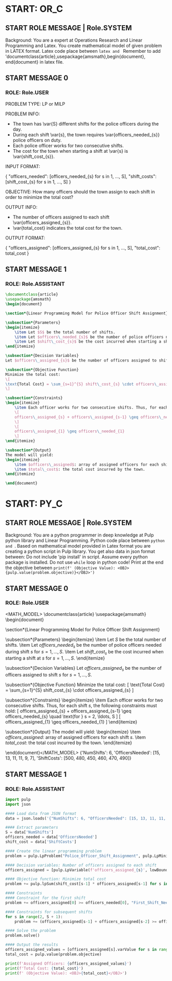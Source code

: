 # START: OR_C 
## START ROLE MESSAGE | Role.SYSTEM 
Background: You are a expert at Operations Research and Linear Programming and Latex. You create mathematical model of given problem in LATEX format. Latex code place between ```latex and ``` Remember to add 'documentclass{article},usepackage{amsmath},begin{document}, end{document} in latex file. 
## START MESSAGE 0 
### ROLE: Role.USER
<DESCRIPTION>
PROBLEM TYPE: LP or MILP

PROBLEM INFO:

- The town has \var{S} different shifts for the police officers during the day.
- During each shift \var{s}, the town requires \var{officers_needed_{s}} police officers on duty.
- Each police officer works for two consecutive shifts.
- The cost for the town when starting a shift at \var{s} is \var{shift_cost_{s}}.

INPUT FORMAT: 

{
    "officers_needed": [officers_needed_{s} for s in 1, ..., S],
    "shift_costs": [shift_cost_{s} for s in 1, ..., S]
}

OBJECTIVE: How many officers should the town assign to each shift in order to minimize the total cost?

OUTPUT INFO:

- The number of officers assigned to each shift \var{officers_assigned_{s}}.
- \var{total_cost} indicates the total cost for the town.

OUTPUT FORMAT:

{
    "officers_assigned": [officers_assigned_{s} for s in 1, ..., S],
    "total_cost": total_cost
}
</DESCRIPTION>


## START MESSAGE 1 
### ROLE: Role.ASSISTANT
```latex
\documentclass{article}
\usepackage{amsmath}
\begin{document}

\section*{Linear Programming Model for Police Officer Shift Assignment}

\subsection*{Parameters}
\begin{itemize}
    \item Let $S$ be the total number of shifts.
    \item Let $officers\_needed_{s}$ be the number of police officers needed during shift $s$ for $s = 1, \ldots, S$.
    \item Let $shift\_cost_{s}$ be the cost incurred when starting a shift at $s$ for $s = 1, \ldots, S$.
\end{itemize}

\subsection*{Decision Variables}
Let $officers\_assigned_{s}$ be the number of officers assigned to shift $s$ for $s = 1, \ldots, S$.

\subsection*{Objective Function}
Minimize the total cost:
\[
\text{Total Cost} = \sum_{s=1}^{S} shift\_cost_{s} \cdot officers\_assigned_{s}
\]

\subsection*{Constraints}
\begin{itemize}
    \item Each officer works for two consecutive shifts. Thus, for each shift $s$, the following constraints must hold:
    \[
    officers\_assigned_{s} + officers\_assigned_{s-1} \geq officers\_needed_{s} \quad \text{for } s = 2, \ldots, S
    \]
    \[
    officers\_assigned_{1} \geq officers\_needed_{1}
    \]
\end{itemize}

\subsection*{Output}
The model will yield:
\begin{itemize}
    \item $officers\_assigned$: array of assigned officers for each shift $s$.
    \item $total\_cost$: the total cost incurred by the town.
\end{itemize}

\end{document}
```

# START: PY_C 
## START ROLE MESSAGE | Role.SYSTEM 
Background: You are a python programmer in deep knowledge at Pulp python library and Linear Programming. Python code place between ```python and ```. Based on mathematical model provided in Latex format you are creating a python script in Pulp library. You get also data in json format between: <DATA></DATA> Do not include 'pip install' in script. Assume every python package is installed. Do not use `while` loop in python code! Print at the end the objective between <OBJ></OBJ> `print(f' (Objective Value): <OBJ>{pulp.value(problem.objective)}</OBJ>')` 
## START MESSAGE 0 
### ROLE: Role.USER
<MATH_MODEL>
\documentclass{article}
\usepackage{amsmath}
\begin{document}

\section*{Linear Programming Model for Police Officer Shift Assignment}

\subsection*{Parameters}
\begin{itemize}
    \item Let $S$ be the total number of shifts.
    \item Let $officers\_needed_{s}$ be the number of police officers needed during shift $s$ for $s = 1, \ldots, S$.
    \item Let $shift\_cost_{s}$ be the cost incurred when starting a shift at $s$ for $s = 1, \ldots, S$.
\end{itemize}

\subsection*{Decision Variables}
Let $officers\_assigned_{s}$ be the number of officers assigned to shift $s$ for $s = 1, \ldots, S$.

\subsection*{Objective Function}
Minimize the total cost:
\[
\text{Total Cost} = \sum_{s=1}^{S} shift\_cost_{s} \cdot officers\_assigned_{s}
\]

\subsection*{Constraints}
\begin{itemize}
    \item Each officer works for two consecutive shifts. Thus, for each shift $s$, the following constraints must hold:
    \[
    officers\_assigned_{s} + officers\_assigned_{s-1} \geq officers\_needed_{s} \quad \text{for } s = 2, \ldots, S
    \]
    \[
    officers\_assigned_{1} \geq officers\_needed_{1}
    \]
\end{itemize}

\subsection*{Output}
The model will yield:
\begin{itemize}
    \item $officers\_assigned$: array of assigned officers for each shift $s$.
    \item $total\_cost$: the total cost incurred by the town.
\end{itemize}

\end{document}</MATH_MODEL>
<DATA>
{'NumShifts': 6, 'OfficersNeeded': [15, 13, 11, 11, 9, 7], 'ShiftCosts': [500, 480, 450, 460, 470, 490]}</DATA>


## START MESSAGE 1 
### ROLE: Role.ASSISTANT
```python
import pulp
import json

#### Load data from JSON format
data = json.loads('{"NumShifts": 6, "OfficersNeeded": [15, 13, 11, 11, 9, 7], "ShiftCosts": [500, 480, 450, 460, 470, 490]}')

#### Extract parameters
S = data['NumShifts']
officers_needed = data['OfficersNeeded']
shift_cost = data['ShiftCosts']

#### Create the linear programming problem
problem = pulp.LpProblem("Police_Officer_Shift_Assignment", pulp.LpMinimize)

#### Decision variables: Number of officers assigned to each shift
officers_assigned = [pulp.LpVariable(f'officers_assigned_{s}', lowBound=0, cat='Integer') for s in range(1, S + 1)]

#### Objective function: Minimize total cost
problem += pulp.lpSum(shift_cost[s-1] * officers_assigned[s-1] for s in range(1, S + 1)), "Total_Cost"

#### Constraints
#### Constraint for the first shift
problem += officers_assigned[0] >= officers_needed[0], "First_Shift_Needed"

#### Constraints for subsequent shifts
for s in range(2, S + 1):
    problem += (officers_assigned[s-1] + officers_assigned[s-2] >= officers_needed[s-1]), f"Shift_{s}_Needed"

#### Solve the problem
problem.solve()

#### Output the results
officers_assigned_values = [officers_assigned[s].varValue for s in range(S)]
total_cost = pulp.value(problem.objective)

print(f'Assigned Officers: {officers_assigned_values}')
print(f'Total Cost: {total_cost}')
print(f' (Objective Value): <OBJ>{total_cost}</OBJ>')
```

